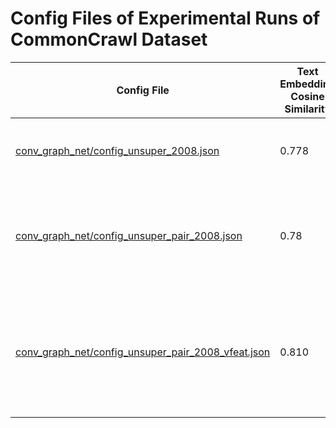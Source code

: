 # Config Files of Experimental Runs of CommonCrawl Dataset


| Config File                                                                                         | Text Embedding Cosine Similarity | Description                                                                                       |
| --------------------------------------------------------------------------------------------------- | -------------------------------- | ------------------------------------------------------------------------------------------------- |
| [conv_graph_net/config_unsuper_2008.json](conv_graph_net/config_unsuper_2008.json)                  | 0.778                            | Base unsupervised pre-training of ~15K webpages                                                   |
| [conv_graph_net/config_unsuper_pair_2008.json](conv_graph_net/config_unsuper_pair_2008.json)        | 0.78                             | Joint unsupervised pre-training of ~30K webpages + same website prediction                        |
| [conv_graph_net/config_unsuper_pair_2008_vfeat.json](conv_graph_net/config_unsuper_pair_vfeat.json) | 0.810                            | Joint unsupervised pre-training of ~88K webpages + same website prediction, incl. visual features |
